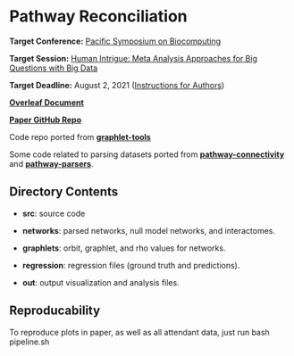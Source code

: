 # Pathway Reconciliation

**Target Conference:** [Pacific Symposium on Biocomputing](https://psb.stanford.edu/)

**Target Session:** [Human Intrigue: Meta Analysis Approaches for Big Questions with Big Data](https://psb.humanintrigue.com/)

**Target Deadline:** August 2, 2021 ([Instructions for Authors](https://psb.stanford.edu/psb-online/psb-submit/))

**[Overleaf Document](https://www.overleaf.com/project/60edc899603043083d96cab6)**

**[Paper GitHub Repo](https://github.com/annaritz/2022-PSB-Human-Intrigue-Graphlets)**

Code repo ported from **[graphlet-tools](https://github.com/tobiasrubel/graphlet-tools)**

Some code related to parsing datasets ported from **[pathway-connectivity](https://github.com/annaritz/pathway-connectivity)** and **[pathway-parsers](https://github.com/Reed-CompBio/pathway-parsers)**.

## Directory Contents

- **src**: source code

- **networks**: parsed networks, null model networks, and interactomes.

- **graphlets**: orbit, graphlet, and rho values for networks.

- **regression**: regression files (ground truth and predictions).

- **out**: output visualization and analysis files.


## Reproducability

To reproduce plots in paper, as well as all attendant data, just run bash pipeline.sh

